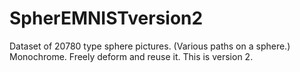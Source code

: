 # SpherEMNISTversion2
Dataset of 20780 type sphere pictures. (Various paths on a sphere.) Monochrome. Freely deform and reuse it. This is version 2.
